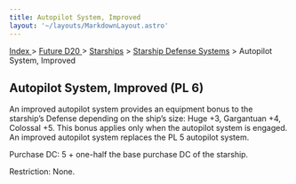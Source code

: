 ```yaml
---
title: Autopilot System, Improved
layout: '~/layouts/MarkdownLayout.astro'
---
```


[ Index ](/) > [ Future D20 ](/future.d20.srd) > [Starships](/future.d20.srd/starships) > [Starship Defense Systems](/future.d20.srd/starships/starship.defense) > Autopilot System, Improved

## Autopilot System, Improved (PL 6)

An improved autopilot system provides an equipment bonus to the starship’s
Defense depending on the ship’s size: Huge +3, Gargantuan +4, Colossal +5.
This bonus applies only when the autopilot system is engaged. An improved
autopilot system replaces the PL 5 autopilot system.

Purchase DC: 5 + one-half the base purchase DC of the starship.

Restriction: None.


